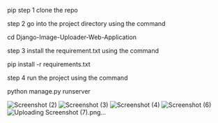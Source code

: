 pip step 1 
clone the repo 


step 2 
go into the project directory  using the command 


cd Django-Image-Uploader-Web-Application

step 3 
install the requirement.txt using the command 


pip install -r requirements.txt

step 4 
run the project using the command 


python manage.py runserver 


![Screenshot (2)](https://github.com/user-attachments/assets/ec740b28-f8fb-4fae-a34a-6d9e6c00de45)
![Screenshot (3)](https://github.com/user-attachments/assets/5913e682-b3d0-4140-acce-1b236240900e)
![Screenshot (4)](https://github.com/user-attachments/assets/2515e923-5584-431d-8a23-7c01662fb9d7)
![Screenshot (6)](https://github.com/user-attachments/assets/054edddc-42c1-4ad9-806a-efdc7bf10b5c)
![Uploading Screenshot (7).png…]()
